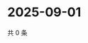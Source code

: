 # 2025-09-01

共 0 条

<!-- BEGIN ZHIHUQUESTIONS -->
<!-- 最后更新时间 Mon Sep 01 2025 14:19:03 GMT+0800 (China Standard Time) -->

<!-- END ZHIHUQUESTIONS -->
